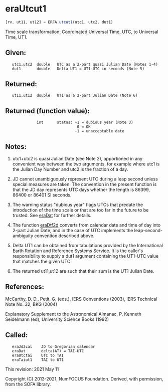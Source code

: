 # eraUtcut1

```js
[rv, ut11, ut12] = ERFA.utcut1(utc1, utc2, dut1)
```

Time scale transformation:  Coordinated Universal Time, UTC, to
Universal Time, UT1.

## Given:
```
   utc1,utc2  double   UTC as a 2-part quasi Julian Date (Notes 1-4)
   dut1       double   Delta UT1 = UT1-UTC in seconds (Note 5)
```

## Returned:
```
   ut11,ut12  double   UT1 as a 2-part Julian Date (Note 6)
```

## Returned (function value):
```
              int      status: +1 = dubious year (Note 3)
                                0 = OK
                               -1 = unacceptable date
```

## Notes:

1) utc1+utc2 is quasi Julian Date (see Note 2), apportioned in any
   convenient way between the two arguments, for example where utc1
   is the Julian Day Number and utc2 is the fraction of a day.

2) JD cannot unambiguously represent UTC during a leap second unless
   special measures are taken.  The convention in the present
   function is that the JD day represents UTC days whether the
   length is 86399, 86400 or 86401 SI seconds.

3) The warning status "dubious year" flags UTCs that predate the
   introduction of the time scale or that are too far in the future
   to be trusted.  See [eraDat][1] for further details.

4) The function [eraDtf2d][2] converts from calendar date and time of
   day into 2-part Julian Date, and in the case of UTC implements
   the leap-second-ambiguity convention described above.

5) Delta UT1 can be obtained from tabulations provided by the
   International Earth Rotation and Reference Systems Service.
   It is the caller's responsibility to supply a dut1 argument
   containing the UT1-UTC value that matches the given UTC.

6) The returned ut11,ut12 are such that their sum is the UT1 Julian
   Date.

## References:

   McCarthy, D. D., Petit, G. (eds.), IERS Conventions (2003),
   IERS Technical Note No. 32, BKG (2004)

   Explanatory Supplement to the Astronomical Almanac,
   P. Kenneth Seidelmann (ed), University Science Books (1992)

## Called:
```
   eraJd2cal    JD to Gregorian calendar
   eraDat       delta(AT) = TAI-UTC
   eraUtctai    UTC to TAI
   eraTaiut1    TAI to UT1
```

This revision:  2021 May 11

Copyright (C) 2013-2021, NumFOCUS Foundation.
Derived, with permission, from the SOFA library.


[1]: era.dat.md
[2]: era.dtf2d.md
